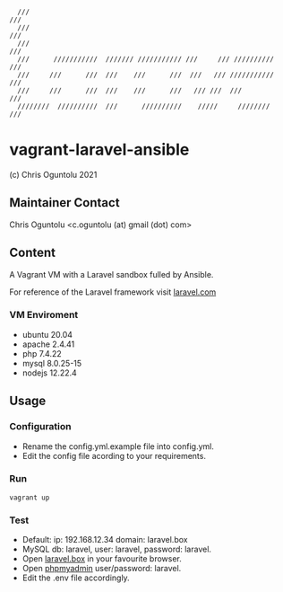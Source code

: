 
      ///                                                               ///     
      ///                                                               ///     
      ///                                                               ///     
      ///      ///////////  /////// /////////// ///     /// //////////  ///     
      ///     ///      ///  ///    ///      ///  ///   /// ///////////  ///     
      ///     ///      ///  ///    ///      ///   /// ///  ///          ///     
      ////////  //////////  ///      //////////    /////     ////////   ///     

# vagrant-laravel-ansible
 (c) Chris Oguntolu 2021

## Maintainer Contact
Chris Oguntolu <c.oguntolu (at) gmail (dot) com>

## Content
A Vagrant VM with a Laravel sandbox fulled by Ansible.

For reference of the Laravel framework visit [laravel.com](https://laravel.com/)

### VM Enviroment
* ubuntu 20.04
* apache 2.4.41
* php 7.4.22
* mysql 8.0.25-15
* nodejs 12.22.4

## Usage

### Configuration
* Rename the config.yml.example file into config.yml.
* Edit the config file acording to your requirements.

### Run
```
vagrant up
```

### Test
* Default: ip: 192.168.12.34 domain: laravel.box
* MySQL db: laravel, user: laravel, password: laravel.
* Open [laravel.box](http://laravel.box) in your favourite browser.
* Open [phpmyadmin](http://laravel.box/phpmyadmin) user/password: laravel.
* Edit the .env file accordingly.
